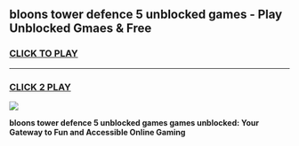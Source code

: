 
## bloons tower defence 5 unblocked games - Play Unblocked Gmaes & Free
<h3>
<a href="https://premium.freeplayer.one?title=bloons_tower_defence_5_unblocked_games&ref=20F">CLICK TO PLAY</a></h3>
<hr>

<h3>
<a href="https://premium.freeplayer.one?title=bloons_tower_defence_5_unblocked_games&ref=20F">CLICK 2 PLAY</a>
  
</h3>

<a href="https://premium.freeplayer.one?title=bloons_tower_defence_5_unblocked_games&ref=20F/"><img src="https://clearcache.store/games.png"></a>


**bloons tower defence 5 unblocked games games unblocked: Your Gateway to Fun and Accessible Online Gaming**
